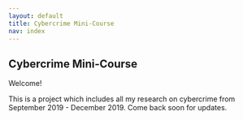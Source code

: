 ```yaml
---
layout: default
title: Cybercrime Mini-Course
nav: index
---
```


## Cybercrime Mini-Course

Welcome! 

This is a project which includes all my research on cybercrime from September 2019 - December 2019. Come back soon for updates.
